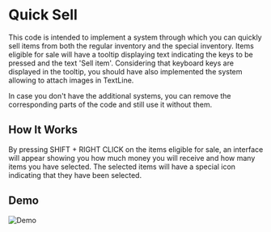 # Quick Sell

This code is intended to implement a system through which you can quickly sell items from both the regular inventory and the special inventory. Items eligible for sale will have a tooltip displaying text indicating the keys to be pressed and the text 'Sell item'. Considering that keyboard keys are displayed in the tooltip, you should have also implemented the system allowing to attach images in TextLine.

In case you don't have the additional systems, you can remove the corresponding parts of the code and still use it without them.

## How It Works

By pressing SHIFT + RIGHT CLICK on the items eligible for sale, an interface will appear showing you how much money you will receive and how many items you have selected. The selected items will have a special icon indicating that they have been selected.

## Demo

![Demo](gif/example.gif)